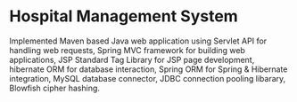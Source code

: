 # Hospital Management System
Implemented Maven based Java web application using Servlet API for handling web requests, Spring MVC framework for building web applications, JSP Standard Tag Library for JSP page development, hibernate ORM for database interaction, Spring ORM for Spring & Hibernate integration, MySQL database connector, JDBC connection pooling libarary, Blowfish cipher hashing.
